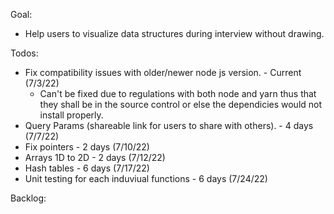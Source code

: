 Goal:

- Help users to visualize data structures during interview without drawing.

Todos:

- Fix compatibility issues with older/newer node js version. - Current (7/3/22)
  - Can't be fixed due to regulations with both node and yarn thus that they shall be in the source control or else the dependicies would not install properly.
- Query Params (shareable link for users to share with others). - 4 days (7/7/22)
- Fix pointers - 2 days (7/10/22)
- Arrays 1D to 2D - 2 days (7/12/22)
- Hash tables - 6 days (7/17/22)
- Unit testing for each induviual functions - 6 days (7/24/22)

Backlog:
